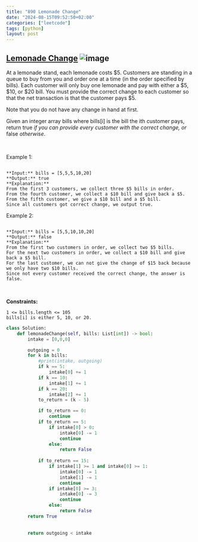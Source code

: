 ```yaml
---
title: "890 Lemonade Change"
date: "2024-08-15T09:52:50+02:00"
categories: ["leetcode"]
tags: [python]
layout: post
---
```


## [Lemonade Change](https://leetcode.com/problems/lemonade-change) ![image](https://img.shields.io/badge/Difficulty-Easy-brightgreen)

At a lemonade stand, each lemonade costs $5. Customers are standing in a queue to buy from you and order one at a time (in the order specified by bills). Each customer will only buy one lemonade and pay with either a $5, $10, or $20 bill. You must provide the correct change to each customer so that the net transaction is that the customer pays $5.

Note that you do not have any change in hand at first.

Given an integer array bills where bills[i] is the bill the ith customer pays, return true *if you can provide every customer with the correct change, or* false *otherwise*.

 

Example 1:

```

**Input:** bills = [5,5,5,10,20]
**Output:** true
**Explanation:** 
From the first 3 customers, we collect three $5 bills in order.
From the fourth customer, we collect a $10 bill and give back a $5.
From the fifth customer, we give a $10 bill and a $5 bill.
Since all customers got correct change, we output true.

```

Example 2:

```

**Input:** bills = [5,5,10,10,20]
**Output:** false
**Explanation:** 
From the first two customers in order, we collect two $5 bills.
For the next two customers in order, we collect a $10 bill and give back a $5 bill.
For the last customer, we can not give the change of $15 back because we only have two $10 bills.
Since not every customer received the correct change, the answer is false.

```

 

**Constraints:**

	1 <= bills.length <= 105
	bills[i] is either 5, 10, or 20.

```python
class Solution:
    def lemonadeChange(self, bills: List[int]) -> bool:
        intake = [0,0,0]

        outgoing = 0
        for k in bills:
            #print(intake, outgoing)
            if k == 5:
                intake[0] += 1
            if k == 10:
                intake[1] += 1
            if k == 20:
                intake[2] += 1
            to_return = (k - 5)

            if to_return == 0:
                continue
            if to_return == 5:
                if intake[0] > 0:
                    intake[0] -= 1
                    continue
                else:
                    return False
            
            if to_return == 15:
                if intake[1] >= 1 and intake[0] >= 1:
                    intake[0] -= 1
                    intake[1] -= 1
                    continue
                if intake[0] >= 3:
                    intake[0] -= 3
                    continue
                else:
                    return False
        return True
            
            
        return outgoing < intake


        
```